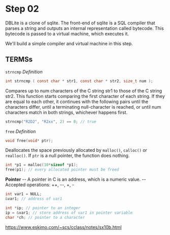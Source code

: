 # Step 02
DBLite is a clone of sqlite. The front-end of sqlite is a SQL compiler that parses a string and outputs an internal representation called bytecode.
This bytecode is passed to a virtual machine, which executes it.

We'll build a simple compiler and virtual machine in this step.

## TERMSs
`strncmp`
*Definition*
```c
int strncmp ( const char * str1, const char * str2, size_t num );
```
Compares up to num characters of the C string str1 to those of the C string str2.
This function starts comparing the first character of each string. If they are equal to each other, it continues with the following pairs until the characters differ, until a terminating null-character is reached, or until num characters match in both strings, whichever happens first.
```c
strncmp("R2D2", "R2xx", 2) == 0; // true
```

`free`
*Definition*
```c
void free(void* ptr);
```
Deallocates the space previously allocated by `malloc()`, `calloc()` or `realloc()`.
If `ptr` is a null pointer, the function does nothing.
```c
int *p1 = malloc(10*sizeof *p1);
free(p1); // every allocated pointer must be freed
```

**Pointer**
-- A pointer in C is an address, which is a numeric value.
-- Accepted operations: ++, --, +, -
```c
int var1 = NULL;
&var1; // address of var1

int *ip; // pointer to an integer
ip = &var1; // store address of var1 in pointer variable 
char *ch; // pointer to a character
```
https://www.eskimo.com/~scs/cclass/notes/sx10b.html

